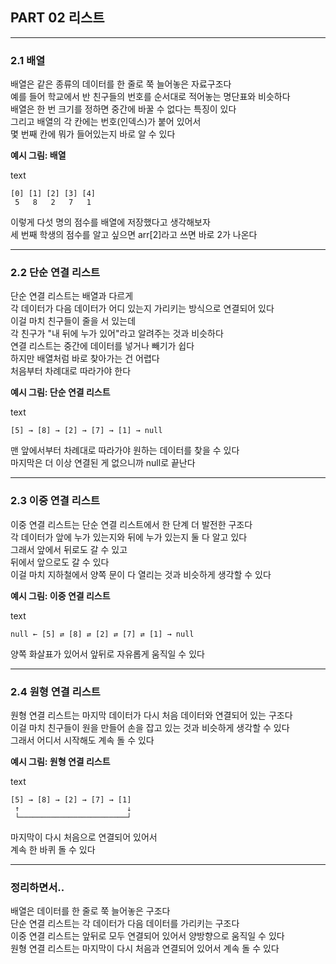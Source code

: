 ## PART 02 리스트

---

### 2.1 배열

배열은 같은 종류의 데이터를 한 줄로 쭉 늘어놓은 자료구조다  
예를 들어 학교에서 반 친구들의 번호를 순서대로 적어놓는 명단표와 비슷하다  
배열은 한 번 크기를 정하면 중간에 바꿀 수 없다는 특징이 있다  
그리고 배열의 각 칸에는 번호(인덱스)가 붙어 있어서  
몇 번째 칸에 뭐가 들어있는지 바로 알 수 있다

**예시 그림: 배열**

text

```
[0] [1] [2] [3] [4]
 5   8   2   7   1
```

이렇게 다섯 명의 점수를 배열에 저장했다고 생각해보자  
세 번째 학생의 점수를 알고 싶으면 arr[2]라고 쓰면 바로 2가 나온다

---

### 2.2 단순 연결 리스트

단순 연결 리스트는 배열과 다르게  
각 데이터가 다음 데이터가 어디 있는지 가리키는 방식으로 연결되어 있다  
이걸 마치 친구들이 줄을 서 있는데  
각 친구가 "내 뒤에 누가 있어"라고 알려주는 것과 비슷하다  
연결 리스트는 중간에 데이터를 넣거나 빼기가 쉽다  
하지만 배열처럼 바로 찾아가는 건 어렵다  
처음부터 차례대로 따라가야 한다

**예시 그림: 단순 연결 리스트**

text

```
[5] → [8] → [2] → [7] → [1] → null
```

맨 앞에서부터 차례대로 따라가야 원하는 데이터를 찾을 수 있다  
마지막은 더 이상 연결된 게 없으니까 null로 끝난다

---

### 2.3 이중 연결 리스트

이중 연결 리스트는 단순 연결 리스트에서 한 단계 더 발전한 구조다  
각 데이터가 앞에 누가 있는지와 뒤에 누가 있는지 둘 다 알고 있다  
그래서 앞에서 뒤로도 갈 수 있고  
뒤에서 앞으로도 갈 수 있다  
이걸 마치 지하철에서 양쪽 문이 다 열리는 것과 비슷하게 생각할 수 있다

**예시 그림: 이중 연결 리스트**

text

```
null ← [5] ⇄ [8] ⇄ [2] ⇄ [7] ⇄ [1] → null
```

양쪽 화살표가 있어서 앞뒤로 자유롭게 움직일 수 있다

---

### 2.4 원형 연결 리스트

원형 연결 리스트는 마지막 데이터가 다시 처음 데이터와 연결되어 있는 구조다  
이걸 마치 친구들이 원을 만들어 손을 잡고 있는 것과 비슷하게 생각할 수 있다  
그래서 어디서 시작해도 계속 돌 수 있다

**예시 그림: 원형 연결 리스트**

text

```
[5] → [8] → [2] → [7] → [1]
 ↑                        ↓
 └────────────────────────┘
```

마지막이 다시 처음으로 연결되어 있어서  
계속 한 바퀴 돌 수 있다

---

### 정리하면서..

배열은 데이터를 한 줄로 쭉 늘어놓은 구조다  
단순 연결 리스트는 각 데이터가 다음 데이터를 가리키는 구조다  
이중 연결 리스트는 앞뒤로 모두 연결되어 있어서 양방향으로 움직일 수 있다  
원형 연결 리스트는 마지막이 다시 처음과 연결되어 있어서 계속 돌 수 있다